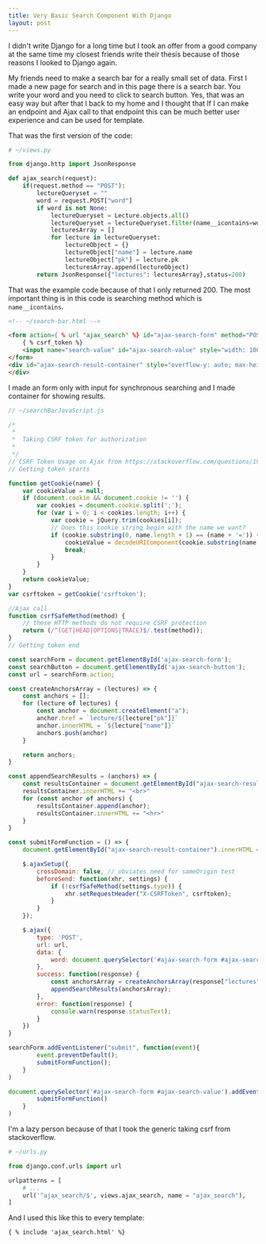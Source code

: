 ```yaml
---
title: Very Basic Search Component With Django
layout: post
---
```


I didn't write Django for a long time but I took an offer from a good company at the same time my closest friends write their thesis because of those reasons I looked to Django again.

My friends need to make a search bar for a really small set of data. First I made a new page for search and in this page there is a search bar. You write your word and you need to click to search button. Yes, that was an easy way but after that I back to my home and I thought that If I can make an endpoint and Ajax call to that endpoint this can be much better user experience and can be used for template.

That was the first version of the code:
```python
# ~/views.py

from django.http import JsonResponse

def ajax_search(request):
    if(request.method == "POST"):
        lectureQueryset = ""
        word = request.POST["word"]
        if word is not None:
            lectureQueryset = Lecture.objects.all()
            lectureQueryset = lectureQueryset.filter(name__icontains=word)
            lecturesArray = []
            for lecture in lectureQueryset:
                lectureObject = {}
                lectureObject["name"] = lecture.name
                lectureObject["pk"] = lecture.pk
                lecturesArray.append(lectureObject)
        return JsonResponse({"lectures": lecturesArray},status=200)
```
That was the example code because of that I only returned 200. The most important thing is in this code is searching method which is ```name__icontains```.

```html
<!-- ~/search-bar.html -->

<form action={ % url 'ajax_search' %} id="ajax-search-form" method="POST" class="post-form">
    { % csrf_token %}
    <input name="search-value" id="ajax-search-value" style="width: 100%">
</form>
<div id="ajax-search-result-container" style="overflow-y: auto; max-height: 90px; margin-top: 10px;">
</div>
```

I made an form only with input for synchronous searching and I made container for showing results. 

```javascript
// ~/searchBarJavaScript.js

/*
 *
 *  Taking CSRF token for authorization
 *
 */
// CSRF Token Usage on Ajax from https://stackoverflow.com/questions/19333098403-forbidden-error-when-making-an-ajax-post-request-in-django-framework
// Getting token starts

function getCookie(name) {
    var cookieValue = null;
    if (document.cookie && document.cookie != '') {
        var cookies = document.cookie.split(';');
        for (var i = 0; i < cookies.length; i++) {
            var cookie = jQuery.trim(cookies[i]);
            // Does this cookie string begin with the name we want?
            if (cookie.substring(0, name.length + 1) == (name + '=')) {
                cookieValue = decodeURIComponent(cookie.substring(name.length + 1));
                break;
            }
        }
    }
    return cookieValue;
}
var csrftoken = getCookie('csrftoken');

//Ajax call
function csrfSafeMethod(method) {
    // these HTTP methods do not require CSRF protection
    return (/^(GET|HEAD|OPTIONS|TRACE)$/.test(method));
}
// Getting token end

const searchForm = document.getElementById('ajax-search-form');
const searchButton = document.getElementById('ajax-search-button');
const url = searchForm.action;

const createAnchorsArray = (lectures) => {
    const anchors = [];
    for (lecture of lectures) {
        const anchor = document.createElement("a");
        anchor.href = `lecture/${lecture["pk"]}`
        anchor.innerHTML = `${lecture["name"]}`
        anchors.push(anchor)
    }

    return anchors;
}

const appendSearchResults = (anchors) => {
    const resultsContainer = document.getElementById("ajax-search-result-container");
    resultsContainer.innerHTML += "<br>"
    for (const anchor of anchors) {
        resultsContainer.append(anchor);
        resultsContainer.innerHTML += "<hr>"
    }
}

const submitFormFunction = () => {
    document.getElementById("ajax-search-result-container").innerHTML = "";

    $.ajaxSetup({
        crossDomain: false, // obviates need for sameOrigin test
        beforeSend: function(xhr, settings) {
            if (!csrfSafeMethod(settings.type)) {
                xhr.setRequestHeader("X-CSRFToken", csrftoken);
            }
        }
    });

    $.ajax({
        type: 'POST',
        url: url,
        data: {
            word: document.querySelector('#ajax-search-form #ajax-search-value').value
        },
        success: function(response) {
            const anchorsArray = createAnchorsArray(response["lectures"]);
            appendSearchResults(anchorsArray);
        },
        error: function(response) {
            console.warn(response.statusText);
        }
    })
}

searchForm.addEventListener("submit", function(event){
        event.preventDefault();
        submitFormFunction();
    }
)

document.querySelector('#ajax-search-form #ajax-search-value').addEventListener("keypress", function(event){
        submitFormFunction()
    }
)
```

I'm a lazy person because of that I took the generic taking csrf from stackoverflow.


```python
# ~/urls.py

from django.conf.urls import url

urlpatterns = [
    # ...
	url('^ajax_search/$', views.ajax_search, name = "ajax_search"),
]
```
And I used this like this to every template:

```
{ % include 'ajax_search.html' %}
```
